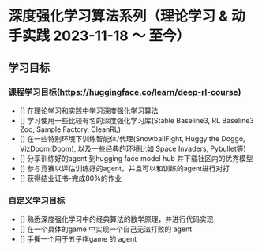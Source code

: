 # 深度强化学习算法系列（理论学习 & 动手实践 2023-11-18 ～ 至今）

## 学习目标
### 课程学习目标(<https://huggingface.co/learn/deep-rl-course>)
- [] 在理论学习和实践中学习深度强化学习算法
- [] 学习使用一些比较有名的深度强化学习库(Stable Baseline3, RL Baseline3 Zoo, Sample Factory, CleanRL)
- [] 在一些特别环境下训练智能体/代理(SnowballFight, Huggy the Doggo, VizDoom(Doom), 以及一些经典的环境比如 Space Invaders, Pybullet等)
- [] 分享训练好的agent 到hugging face model hub 并下载社区内的优秀模型
- [] 参与竞赛以评估训练好的agent，并且可以和训练的agent进行对打
- [] 获得结业证书-完成80%的作业

### 自定义学习目标
- [] 熟悉深度强化学习中的经典算法的数学原理，并进行代码实现
- [] 在一个具体的game 中实现一个自己无法打败的 agent
- [] 手撕一个用于五子棋game 的 agent
